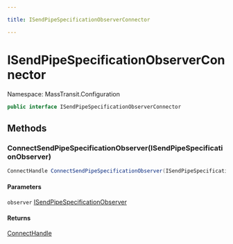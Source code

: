 ```yaml
---

title: ISendPipeSpecificationObserverConnector

---
```


# ISendPipeSpecificationObserverConnector

Namespace: MassTransit.Configuration

```csharp
public interface ISendPipeSpecificationObserverConnector
```

## Methods

### **ConnectSendPipeSpecificationObserver(ISendPipeSpecificationObserver)**

```csharp
ConnectHandle ConnectSendPipeSpecificationObserver(ISendPipeSpecificationObserver observer)
```

#### Parameters

`observer` [ISendPipeSpecificationObserver](../masstransit-configuration/isendpipespecificationobserver)<br/>

#### Returns

[ConnectHandle](../masstransit/connecthandle)<br/>

